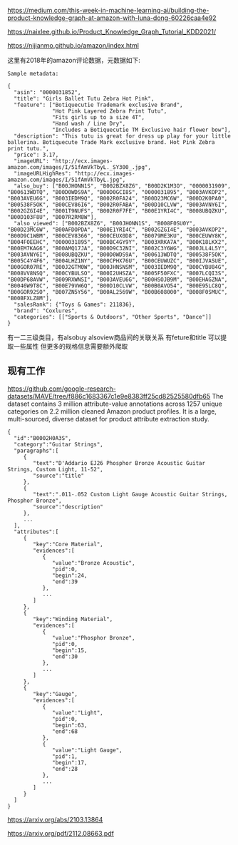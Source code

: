 https://medium.com/this-week-in-machine-learning-ai/building-the-product-knowledge-graph-at-amazon-with-luna-dong-60226caa4e92

https://naixlee.github.io/Product_Knowledge_Graph_Tutorial_KDD2021/




https://nijianmo.github.io/amazon/index.html

这里有2018年的amazon评论数据，元数据如下:

```
Sample metadata:

{
  "asin": "0000031852",
  "title": "Girls Ballet Tutu Zebra Hot Pink",
  "feature": ["Botiquecutie Trademark exclusive Brand",
              "Hot Pink Layered Zebra Print Tutu",
              "Fits girls up to a size 4T",
              "Hand wash / Line Dry",
              "Includes a Botiquecutie TM Exclusive hair flower bow"],
  "description": "This tutu is great for dress up play for your little ballerina. Botiquecute Trade Mark exclusive brand. Hot Pink Zebra print tutu.", 
  "price": 3.17,
  "imageURL": "http://ecx.images-amazon.com/images/I/51fAmVkTbyL._SY300_.jpg",
  "imageURLHighRes": "http://ecx.images-amazon.com/images/I/51fAmVkTbyL.jpg",
  "also_buy": ["B00JHONN1S", "B002BZX8Z6", "B00D2K1M3O", "0000031909", "B00613WDTQ", "B00D0WDS9A", "B00D0GCI8S", "0000031895", "B003AVKOP2", "B003AVEU6G", "B003IEDM9Q", "B002R0FA24", "B00D23MC6W", "B00D2K0PA0", "B00538F5OK", "B00CEV86I6", "B002R0FABA", "B00D10CLVW", "B003AVNY6I", "B002GZGI4E", "B001T9NUFS", "B002R0F7FE", "B00E1YRI4C", "B008UBQZKU", "B00D103F8U", "B007R2RM8W"],
  "also_viewed": ["B002BZX8Z6", "B00JHONN1S", "B008F0SU0Y", "B00D23MC6W", "B00AFDOPDA", "B00E1YRI4C", "B002GZGI4E", "B003AVKOP2", "B00D9C1WBM", "B00CEV8366", "B00CEUX0D8", "B0079ME3KU", "B00CEUWY8K", "B004FOEEHC", "0000031895", "B00BC4GY9Y", "B003XRKA7A", "B00K18LKX2", "B00EM7KAG6", "B00AMQ17JA", "B00D9C32NI", "B002C3Y6WG", "B00JLL4L5Y", "B003AVNY6I", "B008UBQZKU", "B00D0WDS9A", "B00613WDTQ", "B00538F5OK", "B005C4Y4F6", "B004LHZ1NY", "B00CPHX76U", "B00CEUWUZC", "B00IJVASUE", "B00GOR07RE", "B00J2GTM0W", "B00JHNSNSM", "B003IEDM9Q", "B00CYBU84G", "B008VV8NSQ", "B00CYBULSO", "B00I2UHSZA", "B005F50FXC", "B007LCQI3S", "B00DP68AVW", "B009RXWNSI", "B003AVEU6G", "B00HSOJB9M", "B00EHAGZNA", "B0046W9T8C", "B00E79VW6Q", "B00D10CLVW", "B00B0AVO54", "B00E95LC8Q", "B00GOR92SO", "B007ZN5Y56", "B00AL2569W", "B00B608000", "B008F0SMUC", "B00BFXLZ8M"],
  "salesRank": {"Toys & Games": 211836},
  "brand": "Coxlures",
  "categories": [["Sports & Outdoors", "Other Sports", "Dance"]]
}

```
有一二三级类目，有alsobuy alsoview商品间的关联关系 有feture和title 可以提取一些属性 但更多的规格信息需要额外爬取


## 现有工作

https://github.com/google-research-datasets/MAVE/tree/f886c1683367c1e9e8383ff25cd82525580dfb65
 The dataset contains 3 million attribute-value annotations across 1257 unique categories on 2.2 million cleaned Amazon product profiles. It is a large, multi-sourced, diverse dataset for product attribute extraction study. 
 
 ```
 {
   "id":"B0002H0A3S",
   "category":"Guitar Strings",
   "paragraphs":[
      {
         "text":"D'Addario EJ26 Phosphor Bronze Acoustic Guitar Strings, Custom Light, 11-52",
         "source":"title"
      },
      {
         "text":".011-.052 Custom Light Gauge Acoustic Guitar Strings, Phosphor Bronze",
         "source":"description"
      },
      ...
   ],
   "attributes":[
      {
         "key":"Core Material",
         "evidences":[
            {
               "value":"Bronze Acoustic",
               "pid":0,
               "begin":24,
               "end":39
            },
            ...
         ]
      },
      {
         "key":"Winding Material",
         "evidences":[
            {
               "value":"Phosphor Bronze",
               "pid":0,
               "begin":15,
               "end":30
            },
            ...
         ]
      },
      {
         "key":"Gauge",
         "evidences":[
            {
               "value":"Light",
               "pid":0,
               "begin":63,
               "end":68
            },
            {
               "value":"Light Gauge",
               "pid":1,
               "begin":17,
               "end":28
            },
            ...
         ]
      }
   ]
}
 ```


https://arxiv.org/abs/2103.13864

https://arxiv.org/pdf/2112.08663.pdf
